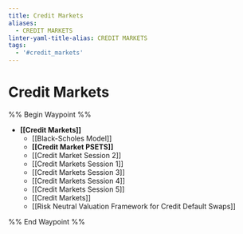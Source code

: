 ```yaml
---
title: Credit Markets
aliases:
  - CREDIT MARKETS
linter-yaml-title-alias: CREDIT MARKETS
tags:
  - '#credit_markets'
---
```

# Credit Markets

%% Begin Waypoint %%
- **[[Credit Markets]]**
	- [[Black-Scholes Model]]
	- **[[Credit Market PSETS]]**
	- [[Credit Market Session 2]]
	- [[Credit Markets Session 1]]
	- [[Credit Markets Session 3]]
	- [[Credit Markets Session 4]]
	- [[Credit Markets Session 5]]
	- [[Credit Markets]]
	- [[Risk Neutral Valuation Framework for Credit Default Swaps]]

%% End Waypoint %%